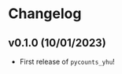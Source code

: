 # Changelog

<!--next-version-placeholder-->

## v0.1.0 (10/01/2023)

- First release of `pycounts_yhu`!